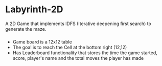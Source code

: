 # Labyrinth-2D
A 2D Game that implements IDFS (Iterative deepening first search) to generate the maze.

###
* Game board is a 12x12 table
* The goal is to reach the Cell at the bottom right (12,12)
* Has Leaderboard functionality that stores the time the game started, score, player's name and the total moves the player has made

